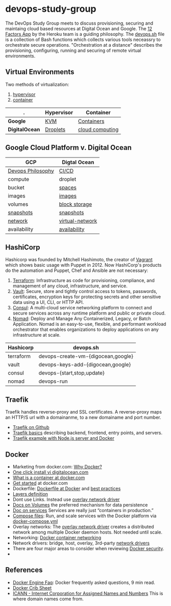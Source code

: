 # devops-study-group
The DevOps Study Group meets to discuss provisioning, securing and
maintaing cloud based resources at Digital Ocean and Google. 
The [12 Factors App](https://12factor.net/) by the Heroku team is a 
guiding philosophy.
The [devops.sh](./devops.sh) file is a
collection of Bash functions which collects various tools neceassry to
orchestrate secure operations. "Orchestration at a distance" describes
the provisioning, configuring, running and securing of remote
virtual environments. 

## Virtual Environments
Two methods of virtualization:

1. [hypervisor](https://en.wikipedia.org/wiki/Hypervisor)
2. [container](https://en.wikipedia.org/wiki/OS-level_virtualization)

. | Hypervisor | Container
--- | --- | ---
**Google** | [KVM](https://cloud.google.com/blog/products/gcp/7-ways-we-harden-our-kvm-hypervisor-at-google-cloud-security-in-plaintext) | [Containers](https://cloud.google.com/containers/)
**DigitalOcean** | [Droplets](https://www.digitalocean.com/docs/) | [cloud computing](https://en.m.wikipedia.org/wiki/Cloud_computing)

## Google Cloud Platform v. Digital Ocean

GCP | Digtal Ocean
--- | ---
[Devops Philosophy](https://cloud.google.com/devops/) | [CI/CD](https://www.digitalocean.com/community/tags/ci-cd) 
compute | droplet
bucket | [spaces](https://www.digitalocean.com/products/spaces/)
images |  [images](https://www.digitalocean.com/docs/images/)
volumes | [block storage](https://www.digitalocean.com/products/block-storage/)
[snapshots](https://cloud.google.com/compute/docs/disks/create-snapshots) | [snapshots](https://www.digitalocean.com/docs/images/snapshots/)
[network](https://cloud.google.com/blog/products/networking/google-cloud-networking-in-depth-how-andromeda-2-2-enables-high-throughput-vms) | [virtual-network](https://www.digitalocean.com/products/networking/)
availability | [availability](https://www.digitalocean.com/docs/platform/availability-matrix/)

## HashiCorp

Hashicorp was founded by Mitchell Hashimoto, the creator of [Vagrant](https://www.youtube.com/watch?v=UTQQggVx4sI) which 
shows basic usage with Puppet in 2012. Now HashiCorp's products do the automation and Puppet, Chef and Ansible are not necessary:

1. [Terraform](https://www.hashicorp.com/products/terraform): Infrastructure as code for provisioning, compliance, and management of any cloud, infrastructure, and service.
2. [Vault](https://www.hashicorp.com/products/vault/): Secure, store and tightly control access to tokens, passwords, certificates, encryption keys for protecting secrets and other sensitive data using a UI, CLI, or HTTP API.
3. [Consul](https://www.hashicorp.com/products/consul/): A multi-cloud service networking platform to connect and secure services across any runtime platform and public or private cloud.
4. [Nomad](https://www.hashicorp.com/products/nomad/): Deploy and Manage Any Containerized, Legacy, or Batch Application.
Nomad is an easy-to-use, flexible, and performant workload orchestrator that enables organizations to deploy applications on any infrastructure at scale.

Hashicorp | devops.sh
--- | ---
terraform | devops-create-vm-{digocean,google}
vault | devops-keys-add-{digocean,google}
consul | devops-{start,stop,update}
nomad | devops-run

## Traefik
Traefik handles reverse-proxy and SSL certificates. A reverse-proxy maps an HTTP/S url with a domainanme, to a new domainame and port number.
- [Traefik on Github](https://github.com/containous/traefik)
- [Traefik basics](https://docs.traefik.io/basics/#concepts) describing backend, frontend, entry points, and servers.
- [Traefik example with Node.js server and Docker](https://github.com/Pungyeon/docker-traefik-example)

## Docker
- Marketing from docker.com: [Why Docker?](https://www.docker.com/why-docker) 
- [One click install vi digitalocean.com](https://www.digitalocean.com/docs/one-clicks/docker/)
- [What is a container at docker.com](https://www.docker.com/resources/what-container)
- [Get started](https://docs.docker.com/get-started/) at docker.com
- Dockerfile: [Dockerfile at Docker](https://docs.docker.com/glossary/?term=Dockerfile) and [best practices](https://docs.docker.com/develop/develop-images/dockerfile_best-practices/)
- [Layers definition](https://docs.docker.com/glossary/?term=layer)
- Dont use Links. Instead use [overlay network driver](https://docs.docker.com/glossary/?term=overlay%20network%20driver)
- [Docs on Volumes](https://docs.docker.com/storage/volumes/) the preferred mechanism for data persistence
- [Doc on services](https://docs.docker.com/get-started/part3/#about-services) Services are really just “containers in production.”
- [Compose files](https://docs.docker.com/compose/compose-file/): Run, and scale services with the Docker platform via [docker-compose.yml](https://docs.docker.com/get-started/part3/#your-first-docker-composeyml-file)
- Overlay networks: The [overlay network driver](https://docs.docker.com/network/overlay/) creates a distributed network among multiple Docker daemon hosts. Not needed until scale.
- Networking: [Docker container networking](https://docs.docker.com/v17.09/engine/userguide/networking/#default-networks)
- Network drivers: bridge, host, overlay, 3rd-party [network drivers](https://docs.docker.com/network/#network-drivers)
- There are four major areas to consider when reviewing [Docker security](https://docs.docker.com/engine/security/security/).
- 


## References
- [Docker Engine Faq](https://docs.docker.com/engine/faq/): Docker frequently asked questions, 9 min read.
- [Docker Crib Sheet](https://github.com/wsargent/docker-cheat-sheet)
 - [ICANN - Internet Corporation for Assigned Names and Numbers](https://www.icann.org/resources/pages/beginners-guides-2012-03-06-en) This is where domain names come from.
